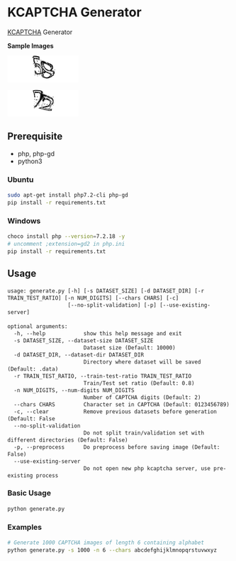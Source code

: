 # KCAPTCHA Generator

[KCAPTCHA](http://www.captcha.ru/en/kcaptcha/) Generator

__Sample Images__

![Sample Image1](samples/58_005205.png)

![Sample Image2](samples/72_001048.png)

## Prerequisite

- php, php-gd
- python3

### Ubuntu

```sh
sudo apt-get install php7.2-cli php-gd
pip install -r requirements.txt
```

### Windows

```sh
choco install php --version=7.2.18 -y
# uncomment ;extension=gd2 in php.ini
pip install -r requirements.txt
```

## Usage

```
usage: generate.py [-h] [-s DATASET_SIZE] [-d DATASET_DIR] [-r TRAIN_TEST_RATIO] [-n NUM_DIGITS] [--chars CHARS] [-c]
                   [--no-split-validation] [-p] [--use-existing-server]

optional arguments:
  -h, --help            show this help message and exit
  -s DATASET_SIZE, --dataset-size DATASET_SIZE
                        Dataset size (Default: 10000)
  -d DATASET_DIR, --dataset-dir DATASET_DIR
                        Directory where dataset will be saved (Default: .data)
  -r TRAIN_TEST_RATIO, --train-test-ratio TRAIN_TEST_RATIO
                        Train/Test set ratio (Default: 0.8)
  -n NUM_DIGITS, --num-digits NUM_DIGITS
                        Number of CAPTCHA digits (Default: 2)
  --chars CHARS         Character set in CAPTCHA (Default: 0123456789)
  -c, --clear           Remove previous datasets before generation (Default: False
  --no-split-validation
                        Do not split train/validation set with different directories (Default: False)
  -p, --preprocess      Do preprocess before saving image (Default: False)
  --use-existing-server
                        Do not open new php kcaptcha server, use pre-existing process
```

### Basic Usage

```sh
python generate.py
```

### Examples

```sh
# Generate 1000 CAPTCHA images of length 6 containing alphabet
python generate.py -s 1000 -n 6 --chars abcdefghijklmnopqrstuvwxyz
```